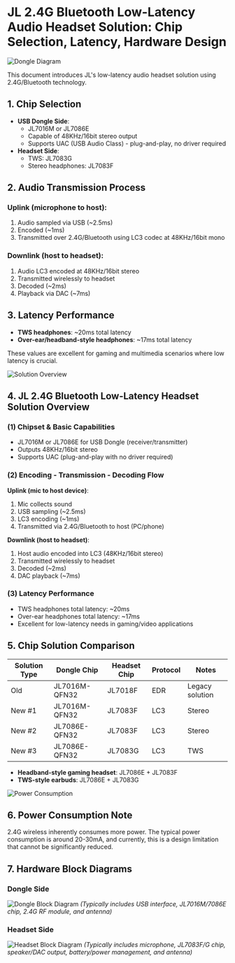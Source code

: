 # JL 2.4G Bluetooth Low-Latency Audio Headset Solution: Chip Selection, Latency, Hardware Design

![Dongle Diagram](https://github.com/blevoice/pic/blob/16e49ad372de95307cbbf40a83848b93e3f134a6/063000.png)

This document introduces JL's low-latency audio headset solution using 2.4G/Bluetooth technology.

## 1. Chip Selection
- **USB Dongle Side**:
  - JL7016M or JL7086E
  - Capable of 48KHz/16bit stereo output
  - Supports UAC (USB Audio Class) - plug-and-play, no driver required
- **Headset Side**:
  - TWS: JL7083G
  - Stereo headphones: JL7083F

## 2. Audio Transmission Process
### Uplink (microphone to host):
1. Audio sampled via USB (~2.5ms)
2. Encoded (~1ms)
3. Transmitted over 2.4G/Bluetooth using LC3 codec at 48KHz/16bit mono

### Downlink (host to headset):
1. Audio LC3 encoded at 48KHz/16bit stereo
2. Transmitted wirelessly to headset
3. Decoded (~2ms)
4. Playback via DAC (~7ms)

## 3. Latency Performance
- **TWS headphones**: ~20ms total latency
- **Over-ear/headband-style headphones**: ~17ms total latency

These values are excellent for gaming and multimedia scenarios where low latency is crucial.

![Solution Overview](https://github.com/blevoice/pic/blob/16e49ad372de95307cbbf40a83848b93e3f134a6/063001.png)

## 4. JL 2.4G Bluetooth Low-Latency Headset Solution Overview

### (1) Chipset & Basic Capabilities
- JL7016M or JL7086E for USB Dongle (receiver/transmitter)
- Outputs 48KHz/16bit stereo
- Supports UAC (plug-and-play with no driver required)

### (2) Encoding - Transmission - Decoding Flow
**Uplink (mic to host device)**:
1. Mic collects sound
2. USB sampling (~2.5ms)
3. LC3 encoding (~1ms)
4. Transmitted via 2.4G/Bluetooth to host (PC/phone)

**Downlink (host to headset)**:
1. Host audio encoded into LC3 (48KHz/16bit stereo)
2. Transmitted wirelessly to headset
3. Decoded (~2ms)
4. DAC playback (~7ms)

### (3) Latency Performance
- TWS headphones total latency: ~20ms
- Over-ear headphones total latency: ~17ms
- Excellent for low-latency needs in gaming/video applications

## 5. Chip Solution Comparison

| Solution Type | Dongle Chip      | Headset Chip | Protocol | Notes            |
|---------------|------------------|--------------|----------|------------------|
| Old           | JL7016M-QFN32    | JL7018F      | EDR      | Legacy solution  |
| New #1        | JL7016M-QFN32    | JL7083F      | LC3      | Stereo           |
| New #2        | JL7086E-QFN32    | JL7083F      | LC3      | Stereo           |
| New #3        | JL7086E-QFN32    | JL7083G      | LC3      | TWS              |

- **Headband-style gaming headset**: JL7086E + JL7083F
- **TWS-style earbuds**: JL7086E + JL7083G

![Power Consumption](https://github.com/blevoice/pic/blob/16e49ad372de95307cbbf40a83848b93e3f134a6/063003.png)

## 6. Power Consumption Note
2.4G wireless inherently consumes more power. The typical power consumption is around 20-30mA, and currently, this is a design limitation that cannot be significantly reduced.

## 7. Hardware Block Diagrams

### Dongle Side
![Dongle Block Diagram](https://github.com/blevoice/pic/blob/16e49ad372de95307cbbf40a83848b93e3f134a6/063004.jpeg)
*(Typically includes USB interface, JL7016M/7086E chip, 2.4G RF module, and antenna)*

### Headset Side
![Headset Block Diagram](https://github.com/blevoice/pic/blob/16e49ad372de95307cbbf40a83848b93e3f134a6/063005.jpeg)
*(Typically includes microphone, JL7083F/G chip, speaker/DAC output, battery/power management, and antenna)*